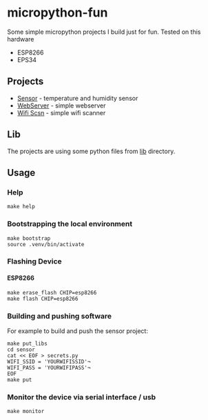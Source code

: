 # micropython-fun

Some simple micropython projects I build just for fun. Tested on this hardware
* ESP8266
* EPS34



## Projects

* [Sensor](sensor/) - temperature and humidity sensor
* [WebServer](webserver/) - simple webserver
* [Wifi Scsn](wifi_scan/) - simple wifi scanner



## Lib

The projects are using some python files from [lib](lib/) directory.



## Usage


### Help

```
make help
```


### Bootstrapping the local environment

```
make bootstrap
source .venv/bin/activate
```


### Flashing Device


#### ESP8266

```
make erase_flash CHIP=esp8266
make flash CHIP=esp8266
```


### Building and pushing software

For example to build and push the sensor project:

```
make put_libs
cd sensor
cat << EOF > secrets.py
WIFI_SSID = 'YOURWIFISSID'¬
WIFI_PASS = 'YOURWIFIPASS'¬
EOF
make put
```


### Monitor the device via serial interface / usb

```
make monitor
```

